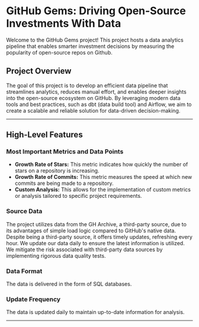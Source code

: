 # GitHub Gems: Driving Open-Source Investments With Data

Welcome to the GitHub Gems project! This project hosts a data analytics pipeline that enables smarter investment decisions by measuring the popularity of open-source repos on Github.

## Project Overview

The goal of this project is to develop an efficient data pipeline that streamlines analytics, reduces manual effort, and enables deeper insights into the open-source ecosystem on GitHub. By leveraging modern data tools and best practices, such as dbt (data build tool) and Airflow, we aim to create a scalable and reliable solution for data-driven decision-making.

---

## High-Level Features

### Most Important Metrics and Data Points

- **Growth Rate of Stars:** This metric indicates how quickly the number of stars on a repository is increasing.
- **Growth Rate of Commits:** This metric measures the speed at which new commits are being made to a repository.
- **Custom Analysis:** This allows for the implementation of custom metrics or analysis tailored to specific project requirements.


### Source Data

The project utilizes data from the GH Archive, a third-party source, due to its advantages of simple load logic compared to GitHub's native data. Despite being a third-party source, it offers timely updates, refreshing every hour. We update our data daily to ensure the latest information is utilized. We mitigate the risk associated with third-party data sources by implementing rigorous data quality tests.

### Data Format

The data is delivered in the form of SQL databases.

### Update Frequency

The data is updated daily to maintain up-to-date information for analysis.

---